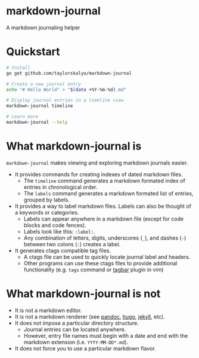 # markdown-journal

A markdown journaling helper

# Quickstart

```bash
# Install
go get github.com/taylorskalyo/markdown-journal

# Create a new journal entry
echo "# Hello World" > "$(date +%Y-%m-%d).md"

# Display journal entries in a timeline view
markdown-journal timeline

# Learn more
markdown-journal --help
```

# What markdown-journal is

`markdown-journal` makes viewing and exploring markdown journals easier.

- It provides commands for creating indexes of dated markdown files.
  - The `timeline` command generates a markdown formated index of entries in chronological order.
  - The `labels` command generates a markdown formated list of entries, grouped by labels.
- It provides a way to label markdown files. Labels can also be thought of a keywords or categories.
  - Labels can appear anywhere in a markdown file (except for code blocks and code fences).
  - Labels look like this: `:label:`.
  - Any combination of letters, digits, underscores (`_`), and dashes (`-`) between two colons (`:`) creates a label.
- It generates ctags compatible tag files.
  - A ctags file can be used to quickly locate journal label and headers.
  - Other programs can use these ctags files to provide additional functionality (e.g. `tags` command or [tagbar](https://github.com/majutsushi/tagbar) plugin in vim)

# What markdown-journal is not

- It is not a markdown editor.
- It is not a markdown renderer (see [pandoc](https://pandoc.org/), [hugo](https://gohugo.io/), [jekyll](https://jekyllrb.com/), etc).
- It does not impose a particular directory structure.
  - Journal entries can be located anywhere.
  - However, entry file names must begin with a date and end with the markdown extension (i.e. `YYYY-MM-DD*.md`).
- It does not force you to use a particular markdown flavor.
